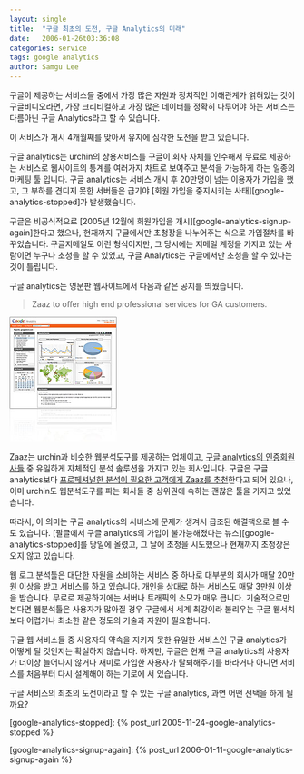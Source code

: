 ```yaml
---
layout: single
title:  "구글 최초의 도전, 구글 Analytics의 미래"
date:   2006-01-26t03:36:08
categories: service
tags: google analytics
author: Samgu Lee
---
```

구글이 제공하는 서비스들 중에서 가장 많은 자원과 정치적인 이해관계가 얽혀있는 것이 구글비디오라면, 가장 크리티컬하고 가장 많은 데이터를 정확히 다루어야 하는 서비스는 다름아닌 구글 Analytics라고 할 수 있습니다.

이 서비스가 개시 4개월째를 맞아서 유지에 심각한 도전을 받고 있습니다.

구글 analytics는 urchin의 상용서비스를 구글이 회사 자체를 인수해서 무료로 제공하는 서비스로 웹사이트의 통계를 여러가지 차트로 보여주고 분석을 가능하게 하는 일종의 마케팅 툴 입니다. 구글 analytics는 서비스 개시 후 20만명이 넘는 이용자가 가입을 했고, 그 부하를 견디지 못한 서버들은 급기야 [회원 가입을 중지시키는 사태][google-analytics-stopped]가 발생했습니다.

구글은 비공식적으로 [2005년 12월에 회원가입을 개시][google-analytics-signup-again]한다고 했으나, 현재까지 구글에서만 초청장을 나누어주는 식으로 가입절차를 바꾸었습니다. 구글지메일도 이런 형식이지만, 그 당시에는 지메일 계정을 가지고 있는 사람이면 누구나 초청을 할 수 있었고, 구글 Analytics는 구글에서만 초청을 할 수 있다는 것이 틀립니다.

구글 analytics는 영문판 웹사이트에서 다음과 같은 공지를 띄웠습니다.

> Zaaz to offer high end professional services for GA customers.

![Golgle Analytics](/assets/google_analytics_small.jpg)

Zaaz는 urchin과 비슷한 웹분석도구를 제공하는 업체이고, [구글 analytics의 인증회원사들](http://www.google.com/analytics/support_partner_provided.html) 중 유일하게 자체적인 분석 솔루션을 가지고 있는 회사입니다. 구글은 구글 analytics보다 [프로페셔널한 분석이 필요한 고객에게 Zaaz를 추천](http://www.zaaz.com/default.asp?pageID=googleanalytics)한다고 되어 있으나, 이미 urchin도 웹분석도구를 파는 회사들 중 상위권에 속하는 괜찮은 툴을 가지고 있었습니다.

따라서, 이 의미는 구글 analytics의 서비스에 문제가 생겨서 급조된 해결책으로 볼 수도 있습니다. [팔글에서 구글 analytics의 가입이 불가능해졌다는  뉴스][google-analytics-stopped]를 당일에 올렸고, 그 날에 초청을 시도했으나 현재까지 초청장은 오지 않고 있습니다.

웹 로그 분석툴은 대단한 자원을 소비하는 서비스 중 하나로 대부분의 회사가 매달 20만원 이상을 받고 서비스를 하고 있습니다. 개인을 상대로 하는 서비스도 매달 3만원 이상을 받습니다. 무료로 제공하기에는 서버나 트래픽의 소모가 매우 큽니다. 기술적으로만 본다면 웹분석툴은 사용자가 많아질 경우 구글에서 세계 최강이라 불리우는 구글 웹서치보다 어렵거나 최소한 같은 정도의 기술과 자원이 필요합니다.

구글 웹 서비스들 중 사용자의 약속을 지키지 못한 유일한 서비스인 구글 analytics가 어떻게 될 것인지는 확실하지 않습니다. 하지만, 구글은 현재 구글 analytics의 사용자가 더이상 늘어나지 않거나 재미로 가입한 사용자가 탈퇴해주기를 바라거나 아니면 서비스를 처음부터 다시 설계해야 하는 기로에 서 있습니다.

구글 서비스의 최초의 도전이라고 할 수 있는 구글 analytics, 과연 어떤 선택을 하게 될까요?

[google-analytics-stopped]: {% post_url 2005-11-24-google-analytics-stopped %}

[google-analytics-signup-again]: {% post_url 2006-01-11-google-analytics-signup-again %}
